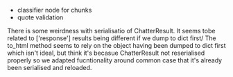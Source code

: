 

- classifier node for chunks
- quote validation



There is some weirdness with serialisatio of ChatterResult. It seems tobe related to ['response'] results being different if we dump to dict first/ The to_html method seems to rely on the object having been dumped to dict first which isn't ideal, but think it's becasue ChatterResult not reserialised properly so we adapted fucntionality around common case that it's already been serialised and reloaded.
